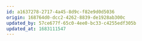 ```yaml
---
id: a1637278-2717-4a45-8d9c-f82e9d0d5036
origin: 168764d0-dcc2-4262-8839-de1928ab300c
updated_by: 57ce677f-65c0-4ee0-bc33-c4255edf305b
updated_at: 1683111547
---
```

